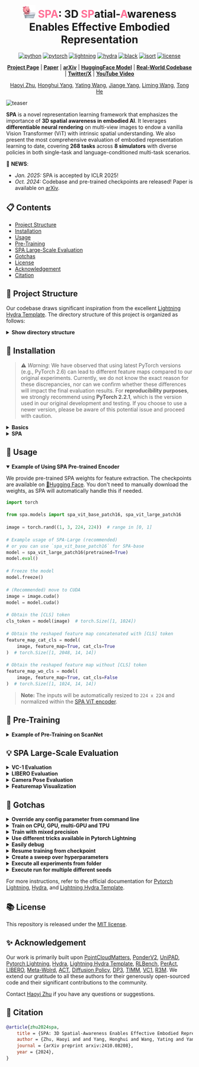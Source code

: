 <div align="center">

# <img src="assets/loopy_spa.png" alt="Logo" width="35"/> <span style="color: #FF7096;">SPA</span>: 3D <span style="color: #FF7096;">SP</span>atial-<span style="color: #FF7096;">A</span>wareness Enables Effective Embodied Representation


[![python](https://img.shields.io/badge/-Python_3.9_%7C_3.10_%7C_3.11-blue?logo=python&logoColor=white)](https://github.com/pre-commit/pre-commit)
[![pytorch](https://img.shields.io/badge/PyTorch_2.0+-ee4c2c?logo=pytorch&logoColor=white)](https://pytorch.org/get-started/locally/)
[![lightning](https://img.shields.io/badge/-Lightning_2.0+-792ee5?logo=pytorchlightning&logoColor=white)](https://pytorchlightning.ai/)
[![hydra](https://img.shields.io/badge/Config-Hydra_1.3-89b8cd)](https://hydra.cc/)
[![black](https://img.shields.io/badge/Code%20Style-Black-black.svg?labelColor=gray)](https://black.readthedocs.io/en/stable/)
[![isort](https://img.shields.io/badge/%20imports-isort-%231674b1?style=flat&labelColor=ef8336)](https://pycqa.github.io/isort/)
[![license](https://img.shields.io/badge/License-MIT-green.svg?labelColor=gray)](https://github.com/ashleve/lightning-hydra-template#license)

[**Project Page**](https://haoyizhu.github.io/spa/) | [**Paper**](https://haoyizhu.github.io/spa/static/images/paper.pdf) | [**arXiv**](https://arxiv.org/abs/2410.08208) | [**HuggingFace Model**](https://huggingface.co/HaoyiZhu/SPA) | [**Real-World Codebase**](https://github.com/HaoyiZhu/RealRobot) | [**Twitter/X**](https://x.com/HaoyiZhu/status/1844675411760013471) | [**YouTube Video**](https://www.youtube.com/watch?v=LS2R-kBxxwY)

[Haoyi Zhu](https://www.haoyizhu.site/), [Honghui Yang](https://hhyangcs.github.io/), [Yating Wang](https://scholar.google.com/citations?hl=zh-CN&user=5SuBWh0AAAAJ),  [Jiange Yang](https://yangjiangeyjg.github.io/), [Liming Wang](https://wanglimin.github.io/), [Tong He](http://tonghe90.github.io/)
</div>

![teaser](assets/teaser.gif)

**SPA** is a novel representation learning framework that emphasizes the importance of **3D spatial awareness in embodied AI**. It leverages **differentiable neural rendering** on multi-view images to endow a vanilla Vision Transformer (ViT) with intrinsic spatial understanding. We also present the most comprehensive evaluation of embodied representation learning to date, covering **268 tasks** across **8 simulators** with diverse policies in both single-task and language-conditioned multi-task scenarios.

:partying_face: **NEWS**: 

- *Jan. 2025:* SPA is accepted by ICLR 2025!
- *Oct. 2024:* Codebase and pre-trained checkpoints are released! Paper is available on [arXiv](https://arxiv.org/abs/2410.08208).

## :clipboard: Contents

- [Project Structure](#telescope-project-structure)
- [Installation](#installation)
- [Usage](#star2-usage)
- [Pre-Training](#rocket-pre-training)
- [SPA Large-Scale Evaluation](#bulb-spa-large-scale-evaluation)
- [Gotchas](#tada-gotchas)
- [License](#books-license)
- [Acknowledgement](#sparkles-acknowledgement)
- [Citation](#pencil-citation)

## :telescope: Project Structure

Our codebase draws significant inspiration from the excellent [Lightning Hydra Template](https://github.com/ashleve/lightning-hydra-template). The directory structure of this project is organized as follows:

<details>
<summary><b>Show directory structure</b></summary>

```
├── .github                   <- Github Actions workflows
│
├── configs                   <- Hydra configs
│   ├── callbacks                         <- Callbacks configs
│   ├── data                              <- Data configs
│   ├── debug                             <- Debugging configs
│   ├── experiment                        <- Experiment configs
│   ├── extras                            <- Extra utilities configs
│   ├── hydra                             <- Hydra configs
│   ├── local                             <- Local configs
│   ├── logger                            <- Logger configs
│   ├── model                             <- Model configs
│   ├── paths                             <- Project paths configs
│   ├── trainer                           <- Trainer configs
|   |
│   └── train.yaml            <- Main config for training
│
├── data                   <- Project data
│
├── logs                   <- Logs generated by hydra and lightning loggers
│
├── scripts                <- Shell or Python scripts
|
├── spa                    <- Source code of SPA
│   ├── data                     <- Data scripts
│   ├── models                   <- Model scripts
│   ├── utils                    <- Utility scripts
│   │
│   └── train.py                 <- Run SPA pre-training
│
├── .gitignore                <- List of files ignored by git
├── .project-root             <- File for inferring the position of project root directory
├── requirements.txt          <- File for installing python dependencies
├── setup.py                  <- File for installing project as a package
└── README.md
```

</details>

## :hammer: Installation

> ⚠️ *Warning*: We have observed that using latest PyTorch versions (e.g., PyTorch 2.6) can lead to different feature maps compared to our original experiments.
Currently, we do not know the exact reason for these discrepancies, nor can we confirm whether these differences will impact the final evaluation results.
For **reproducibility purposes**, we strongly recommend using **PyTorch 2.2.1**, which is the version used in our original development and testing.
If you choose to use a newer version, please be aware of this potential issue and proceed with caution.

<details>
<summary><b>Basics</b></summary>

```console
# clone project
git clone https://github.com/HaoyiZhu/SPA.git
cd SPA

# crerate conda environment
conda create -n spa python=3.11 -y
conda activate spa

# install PyTorch, please refer to https://pytorch.org/ for other CUDA versions
# e.g. cuda 11.8:
pip3 install torch==2.2.1 torchvision torchaudio --index-url https://download.pytorch.org/whl/cu118
# install basic packages
pip3 install -r requirements.txt
```
</details>

<details>
<summary><b>SPA</b></summary>

```console
# (optional) if you want to use SPA's volume decoder
cd libs/spa-ops
pip install -e .
cd ../..

# install SPA, so that you can import from anywhere
pip install -e .
```
</details>

## :star2: Usage

<details open>
  <summary><b>Example of Using SPA Pre-trained Encoder </b></summary>

We provide pre-trained SPA weights for feature extraction. The checkpoints are available on [🤗Hugging Face](https://huggingface.co/HaoyiZhu/SPA). You don't need to manually download the weights, as SPA will automatically handle this if needed.

```python
import torch

from spa.models import spa_vit_base_patch16, spa_vit_large_patch16

image = torch.rand((1, 3, 224, 224))  # range in [0, 1]

# Example usage of SPA-Large (recommended)
# or you can use `spa_vit_base_patch16` for SPA-base
model = spa_vit_large_patch16(pretrained=True)
model.eval()

# Freeze the model
model.freeze()

# (Recommended) move to CUDA
image = image.cuda()
model = model.cuda()

# Obtain the [CLS] token
cls_token = model(image)  # torch.Size([1, 1024])

# Obtain the reshaped feature map concatenated with [CLS] token
feature_map_cat_cls = model(
    image, feature_map=True, cat_cls=True
)  # torch.Size([1, 2048, 14, 14])

# Obtain the reshaped feature map without [CLS] token
feature_map_wo_cls = model(
    image, feature_map=True, cat_cls=False
)  # torch.Size([1, 1024, 14, 14])
```

> **Note:** The inputs will be automatically resized to `224 x 224` and normalized within the [SPA ViT encoder](spa/models/components/img_backbones/vit.py#L69).

</details>



## :rocket: Pre-Training

<details>
  <summary><b>Example of Pre-Training on ScanNet </b></summary>

We give an example on pre-training SPA on the [ScanNet](http://www.scan-net.org/) v2 dataset.

1) Prepare the dataset
    - Download the [ScanNet](http://www.scan-net.org/) v2 dataset.
    - Pre-process and extract RGB-D images following [PonderV2](https://github.com/OpenGVLab/PonderV2/blob/main/docs/data_preparation.md#scannet-v2). The preprocessed data should be put under `data/scannet/`.
    - Pre-generate metadata for fast data loading. The following command will generate metadata under `data/scannet/metadata`.
        ```console
        python scripts/generate_scannet_metadata.py
        ```

2) Run the following command for pre-training. Remember to modify hyper-parameters such as number of nodes and GPU devices according to your machines.
    ```console
    python spa/train.py experiment=spa_pretrain_vitl trainer.num_nodes=5 trainer.devices=8
    ```

</details>

## :bulb: SPA Large-Scale Evaluation

<details>
<summary><b>VC-1 Evaluation</b></summary>

We evaluate on the VC-1's MetaWorld, Adroit, DMControl, and TriFinger benchmarks. Additionally, we have a [forked version of the repository](https://github.com/xiaoxiao0406/eai-vc.git) that includes code and configuration for evaluating SPA.

1) Clone the [forked VC-1 repo](https://github.com/xiaoxiao0406/eai-vc.git), or you can use the [submodule](evaluation/eai-vc) by `git submodule update --init --recursive` and `cd evaluation/eai-vc`.
Then, please follow the instructions in the [CortexBench README](https://github.com/facebookresearch/eai-vc/blob/main/cortexbench/README.md) to set up the MuJoCo and TriFinger environments, as well as download the required datasets.
   
2) Create a configuration for spa `<spa_model>.yaml`(e.g., using SPA-Large as in [spa_vit_large.yaml](https://github.com/xiaoxiao0406/eai-vc/blob/main/vc_models/src/vc_models/conf/model/spa_vit_large.yaml)) in [<vc-1_path>/vc_models/src/vc_models/conf/model](https://github.com/xiaoxiao0406/eai-vc/tree/main/vc_models/src/vc_models/conf/model).

3) To run the VC-1 evaluation for spa, specify the model config as a parameter (embedding=<spa_model>) for each of the benchmarks in [cortexbench](https://github.com/xiaoxiao0406/eai-vc/tree/main/cortexbench).
</details> 

<details>
<summary><b>LIBERO Evaluation</b></summary>

Please first run `git submodule update --init --recursive`. Then install the LIBERO enviornment:

```console
cd evaluations/LIBERO
pip3 install -r requirements.txt
pip3 install -e .
```

Then you have to download LIBERO datasets:
```console
python benchmark_scripts/download_libero_datasets.py
```

Then you can choose:

- `BENCHMARK` from `[LIBERO_SPATIAL, LIBERO_OBJECT, LIBERO_GOAL, LIBERO_90, LIBERO_10]`

then run the following:

```console
export CUDA_VISIBLE_DEVICES=GPU_ID && \
export MUJOCO_EGL_DEVICE_ID=GPU_ID && \
python libero/lifelong/main.py seed=SEED \
                               benchmark_name=BENCHMARK \
                               policy=bc_transformer_policy \
                               lifelong=multitask \
                               policy/image_encoder=spa_encoder.yaml
```
Note that in SPA paper, we remove all the data augmentations since we aim to produce a simple and fair setting instead of training a SOTA policy. To do so, you could run the following:
```console
export CUDA_VISIBLE_DEVICES=GPU_ID && \
export MUJOCO_EGL_DEVICE_ID=GPU_ID && \
python libero/lifelong/main.py seed=SEED \
                               benchmark_name=BENCHMARK \
                               policy=bc_transformer_policy \
                               lifelong=multitask \
                               policy/image_encoder=spa_encoder.yaml \
                               policy/data_augmentation@policy.color_aug=identity_aug.yaml \
                               policy/data_augmentation@policy.translation_aug=identity_aug.yaml
```
> Actually, in SPA's experiments, for speed consideration, we use only 20 demos for each task. To do so, you may need to manually modify the datasets. Moreover, SPA only trains for 25 epochs.


If you encounter this error, it is due to LIBERO's numpy version.
```
AttributeError: module 'numpy' has no attribute 'bool'.
`np.bool` was a deprecated alias for the builtin `bool`. To avoid this error in existing code, use `bool` by itself. Doing this will not modify any behavior and is safe. If you specifically wanted the numpy scalar type, use `np.bool_` here.
The aliases was originally deprecated in NumPy 1.20; for more details and guidance see the original release note at:
    https://numpy.org/devdocs/release/1.20.0-notes.html#deprecations
```
You can downgrade your numpy version:
```console
pip install "numpy<1.24"
```

For more details, please refer to LIBERO's official documentation.

</details> 

<details>
<summary><b>Camera Pose Evaluation</b></summary>

To reproduce the camera pose evaluation, we have open-sourced the code in [evaluations/probe3d](evaluations/probe3d). Please first run `git submodule update --init --recursive` and `cd evaluations/probe3d`. Then follow the instructions in [probe3d](https://github.com/HaoyiZhu/probe3d/blob/main/data_processing/README.md) to prepare the **NAVI** dataset. Finally, run the following command to evaluate SPA:

```console
python evaluate_navi_camera_pose.py
```
</details> 

<details>
<summary><b>Featuremap Visualization</b></summary>

> ⚠️ *Warning*: We have observed that using latest PyTorch versions (e.g., PyTorch 2.6) can lead to different feature maps compared to our original experiments.
Currently, we do not know the exact reason for these discrepancies, nor can we confirm whether these differences will impact the final evaluation results.
For **reproducibility purposes**, we strongly recommend using **PyTorch 2.2.1**, which is the version used in our original development and testing.
If you choose to use a newer version, please be aware of this potential issue and proceed with caution.

To reproduce the feature map visualization results, you can run with:

```console
python scripts/visualize_featuremap.py --image_folder assets/feature_map_vis
```
</details> 

## :tada: Gotchas

<details>
<summary><b> Override any config parameter from command line </b></summary>

This codebase is based on [Hydra](https://github.com/facebookresearch/hydra), which allows for convenient configuration overriding:
```console
python src/train.py trainer.max_epochs=20 seed=300
```
> **Note**: You can also add new parameters with `+` sign.
```console
python src/train.py +some_new_param=some_new_value
```

</details>

<details>
<summary><b>Train on CPU, GPU, multi-GPU and TPU</b></summary>

```console
# train on CPU
python src/train.py trainer=cpu

# train on 1 GPU
python src/train.py trainer=gpu

# train on TPU
python src/train.py +trainer.tpu_cores=8

# train with DDP (Distributed Data Parallel) (4 GPUs)
python src/train.py trainer=ddp trainer.devices=4

# train with DDP (Distributed Data Parallel) (8 GPUs, 2 nodes)
python src/train.py trainer=ddp trainer.devices=4 trainer.num_nodes=2

# simulate DDP on CPU processes
python src/train.py trainer=ddp_sim trainer.devices=2

# accelerate training on mac
python src/train.py trainer=mps
```

</details>

<details>
<summary><b>Train with mixed precision</b></summary>

```console
# train with pytorch native automatic mixed precision (AMP)
python src/train.py trainer=gpu +trainer.precision=16
```

</details>

<details>
<summary><b>Use different tricks available in Pytorch Lightning</b></summary>

```yaml
# gradient clipping may be enabled to avoid exploding gradients
python src/train.py trainer.gradient_clip_val=0.5

# run validation loop 4 times during a training epoch
python src/train.py +trainer.val_check_interval=0.25

# accumulate gradients
python src/train.py trainer.accumulate_grad_batches=10

# terminate training after 12 hours
python src/train.py +trainer.max_time="00:12:00:00"
```

> **Note**: PyTorch Lightning provides about [40+ useful trainer flags](https://pytorch-lightning.readthedocs.io/en/latest/common/trainer.html#trainer-flags).

</details>

<details>
<summary><b>Easily debug</b></summary>

```console
# runs 1 epoch in default debugging mode
# changes logging directory to `logs/debugs/...`
# sets level of all command line loggers to 'DEBUG'
# enforces debug-friendly configuration
python src/train.py debug=default

# run 1 train, val and test loop, using only 1 batch
python src/train.py debug=fdr

# print execution time profiling
python src/train.py debug=profiler

# try overfitting to 1 batch
python src/train.py debug=overfit

# raise exception if there are any numerical anomalies in tensors, like NaN or +/-inf
python src/train.py +trainer.detect_anomaly=true

# use only 20% of the data
python src/train.py +trainer.limit_train_batches=0.2 \
+trainer.limit_val_batches=0.2 +trainer.limit_test_batches=0.2
```

> **Note**: Visit [configs/debug/](configs/debug/) for different debugging configs.

</details>

<details>
<summary><b>Resume training from checkpoint</b></summary>

```yaml
python src/train.py ckpt_path="/path/to/ckpt/name.ckpt"
```

> **Note**: Checkpoint can be either path or URL.

> **Note**: Currently loading ckpt doesn't resume logger experiment, but it will be supported in future Lightning release.

</details>

<details>
<summary><b>Create a sweep over hyperparameters</b></summary>

```console
# this will run 9 experiments one after the other,
# each with different combination of seed and learning rate
python src/train.py -m seed=100,200,300 model.optimizer.lr=0.0001,0.00005,0.00001
```

> **Note**: Hydra composes configs lazily at job launch time. If you change code or configs after launching a job/sweep, the final composed configs might be impacted.

</details>

<details>
<summary><b>Execute all experiments from folder</b></summary>

```console
python src/train.py -m 'exp_maniskill2_act_policy/maniskill2_task@maniskill2_task=glob(*)'
```

> **Note**: Hydra provides special syntax for controlling behavior of multiruns. Learn more [here](https://hydra.cc/docs/next/tutorials/basic/running_your_app/multi-run). The command above executes all task experiments from [configs/exp_maniskill2_act_policy/maniskill2_task](configs/experiment/).

</details>

<details>
<summary><b>Execute run for multiple different seeds</b></summary>

```console
python src/train.py -m seed=100,200,300 trainer.deterministic=True
```

> **Note**: `trainer.deterministic=True` makes pytorch more deterministic but impacts the performance.

</details>

For more instructions, refer to the official documentation for [Pytorch Lightning](https://github.com/Lightning-AI/pytorch-lightning), [Hydra](https://github.com/facebookresearch/hydra), and [Lightning Hydra Template](https://github.com/ashleve/lightning-hydra-template).

## :books: License

This repository is released under the [MIT license](LICENSE).

## :sparkles: Acknowledgement

Our work is primarily built upon [PointCloudMatters](https://github.com/HaoyiZhu/PointCloudMatters), [PonderV2](https://github.com/OpenGVLab/PonderV2), [UniPAD](https://github.com/Nightmare-n/UniPAD), [Pytorch Lightning](https://github.com/Lightning-AI/pytorch-lightning), [Hydra](https://github.com/facebookresearch/hydra), [Lightning Hydra Template](https://github.com/ashleve/lightning-hydra-template), [RLBench](https://github.com/stepjam/RLBench), [PerAct](https://github.com/peract/peract), [LIBERO](https://github.com/Lifelong-Robot-Learning/LIBERO), [Meta-Wolrd](https://github.com/Farama-Foundation/Metaworld), [ACT](https://github.com/tonyzhaozh/act), [Diffusion Policy](https://github.com/real-stanford/diffusion_policy), [DP3](https://github.com/YanjieZe/3D-Diffusion-Policy), [TIMM](https://github.com/huggingface/pytorch-image-models), [VC1](https://github.com/facebookresearch/eai-vc), [R3M](https://github.com/facebookresearch/r3m). We extend our gratitude to all these authors for their generously open-sourced code and their significant contributions to the community.

Contact [Haoyi Zhu](https://www.haoyizhu.site/) if you have any questions or suggestions.

## :pencil: Citation

```bib
@article{zhu2024spa,
    title = {SPA: 3D Spatial-Awareness Enables Effective Embodied Representation},
    author = {Zhu, Haoyi and and Yang, Honghui and Wang, Yating and Yang, Jiange and Wang, Limin and He, Tong},
    journal = {arXiv preprint arxiv:2410.08208},
    year = {2024},
}
```
